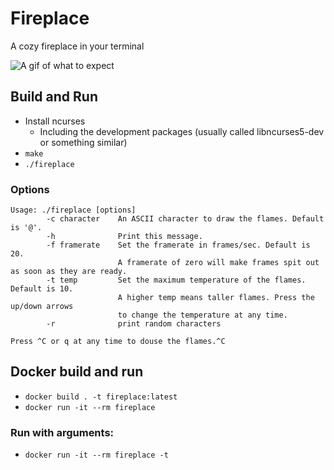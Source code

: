 # Fireplace
A cozy fireplace in your terminal

![A gif of what to expect](demo.gif?raw=true "Cozy")

## Build and Run

* Install ncurses
    * Including the development packages (usually called libncurses5-dev or something similar)
* `make`
* `./fireplace`

### Options
```
Usage: ./fireplace [options]
        -c character    An ASCII character to draw the flames. Default is '@'.
        -h              Print this message.
        -f framerate    Set the framerate in frames/sec. Default is 20.
                        A framerate of zero will make frames spit out as soon as they are ready.
        -t temp         Set the maximum temperature of the flames. Default is 10.
                        A higher temp means taller flames. Press the up/down arrows
                        to change the temperature at any time.
        -r              print random characters

Press ^C or q at any time to douse the flames.^C
```

## Docker build and run
* `docker build . -t fireplace:latest`
* `docker run -it --rm fireplace`

### Run with arguments:
* `docker run -it --rm fireplace -t `
